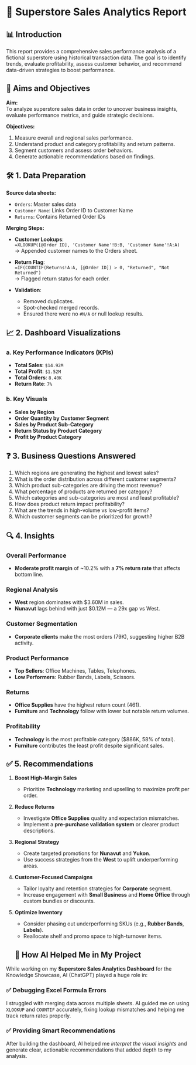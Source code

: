 # 🛒 Superstore Sales Analytics Report

## 📊 Introduction

This report provides a comprehensive sales performance analysis of a fictional superstore using historical transaction data. The goal is to identify trends, evaluate profitability, assess customer behavior, and recommend data-driven strategies to boost performance.


## 🎯 Aims and Objectives

**Aim:**  
To analyze superstore sales data in order to uncover business insights, evaluate performance metrics, and guide strategic decisions.

**Objectives:**
1. Measure overall and regional sales performance.
2. Understand product and category profitability and return patterns.
3. Segment customers and assess order behaviors.
4. Generate actionable recommendations based on findings.


## 🛠️ 1. Data Preparation

**Source data sheets:**
- `Orders`: Master sales data
- `Customer Name`: Links Order ID to Customer Name
- `Returns`: Contains Returned Order IDs

**Merging Steps:**
- **Customer Lookups**:  
  `=XLOOKUP([@Order ID], 'Customer Name'!B:B, 'Customer Name'!A:A)`  
  → Appended customer names to the Orders sheet.

- **Return Flag**:  
  `=IF(COUNTIF(Returns!A:A, [@Order ID]) > 0, "Returned", "Not Returned")`  
  → Flagged return status for each order.

- **Validation**:
  - Removed duplicates.
  - Spot-checked merged records.
  - Ensured there were no `#N/A` or null lookup results.


## 📈 2. Dashboard Visualizations

### a. Key Performance Indicators (KPIs)
- **Total Sales**: `$14.92M`
- **Total Profit**: `$1.52M`
- **Total Orders**: `8.40K`
- **Return Rate**: `7%`

### b. Key Visuals
- **Sales by Region**
- **Order Quantity by Customer Segment**
- **Sales by Product Sub-Category**
- **Return Status by Product Category**
- **Profit by Product Category**


## ❓ 3. Business Questions Answered

1. Which regions are generating the highest and lowest sales?
2. What is the order distribution across different customer segments?
3. Which product sub-categories are driving the most revenue?
4. What percentage of products are returned per category?
5. Which categories and sub-categories are most and least profitable?
6. How does product return impact profitability?
7. What are the trends in high-volume vs low-profit items?
8. Which customer segments can be prioritized for growth?


## 🔍 4. Insights

### Overall Performance
- **Moderate profit margin** of ~10.2% with a **7% return rate** that affects bottom line.
  
### Regional Analysis
- **West** region dominates with $3.60M in sales.
- **Nunavut** lags behind with just $0.12M — a 29x gap vs West.

### Customer Segmentation
- **Corporate clients** make the most orders (79K), suggesting higher B2B activity.
  
### Product Performance
- **Top Sellers**: Office Machines, Tables, Telephones.
- **Low Performers**: Rubber Bands, Labels, Scissors.
  
### Returns
- **Office Supplies** have the highest return count (461).
- **Furniture** and **Technology** follow with lower but notable return volumes.

### Profitability
- **Technology** is the most profitable category ($886K, 58% of total).
- **Furniture** contributes the least profit despite significant sales.


## ✅ 5. Recommendations

1. **Boost High-Margin Sales**  
   - Prioritize **Technology** marketing and upselling to maximize profit per order.

2. **Reduce Returns**  
   - Investigate **Office Supplies** quality and expectation mismatches.
   - Implement a **pre-purchase validation system** or clearer product descriptions.

3. **Regional Strategy**  
   - Create targeted promotions for **Nunavut** and **Yukon**.
   - Use success strategies from the **West** to uplift underperforming areas.

4. **Customer-Focused Campaigns**  
   - Tailor loyalty and retention strategies for **Corporate** segment.
   - Increase engagement with **Small Business** and **Home Office** through custom bundles or discounts.

5. **Optimize Inventory**  
   - Consider phasing out underperforming SKUs (e.g., **Rubber Bands**, **Labels**).
   - Reallocate shelf and promo space to high-turnover items.
  

   ## 🤖 How AI Helped Me in My Project

While working on my **Superstore Sales Analytics Dashboard** for the Knowledge Showcase, AI (ChatGPT) played a huge role in:


### ✅ Debugging Excel Formula Errors  
I struggled with merging data across multiple sheets. AI guided me on using `XLOOKUP` and `COUNTIF` accurately, fixing lookup mismatches and helping me track return rates properly.


### ✅ Providing Smart Recommendations  
After building the dashboard, AI helped me *interpret the visual insights* and generate clear, actionable recommendations that added depth to my analysis.



